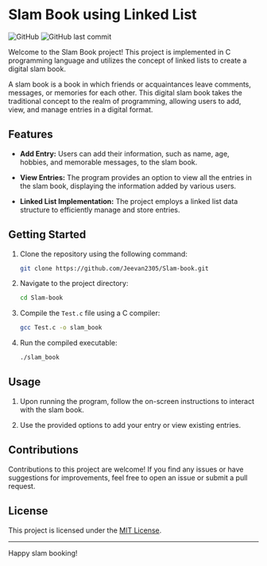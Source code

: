 # Slam Book using Linked List

![GitHub](https://img.shields.io/github/license/Jeevan2305/Slam-book)
![GitHub last commit](https://img.shields.io/github/last-commit/Jeevan2305/Slam-book)

Welcome to the Slam Book project! This project is implemented in C programming language and utilizes the concept of linked lists to create a digital slam book.

A slam book is a book in which friends or acquaintances leave comments, messages, or memories for each other. This digital slam book takes the traditional concept to the realm of programming, allowing users to add, view, and manage entries in a digital format.

## Features

- **Add Entry:** Users can add their information, such as name, age, hobbies, and memorable messages, to the slam book.

- **View Entries:** The program provides an option to view all the entries in the slam book, displaying the information added by various users.

- **Linked List Implementation:** The project employs a linked list data structure to efficiently manage and store entries.

## Getting Started

1. Clone the repository using the following command:

   ```bash
   git clone https://github.com/Jeevan2305/Slam-book.git
   ```

2. Navigate to the project directory:

   ```bash
   cd Slam-book
   ```

3. Compile the `Test.c` file using a C compiler:

   ```bash
   gcc Test.c -o slam_book
   ```

4. Run the compiled executable:

   ```bash
   ./slam_book
   ```

## Usage

1. Upon running the program, follow the on-screen instructions to interact with the slam book.

2. Use the provided options to add your entry or view existing entries.

## Contributions

Contributions to this project are welcome! If you find any issues or have suggestions for improvements, feel free to open an issue or submit a pull request.

## License

This project is licensed under the [MIT License](LICENSE).

---

Happy slam booking!
```
